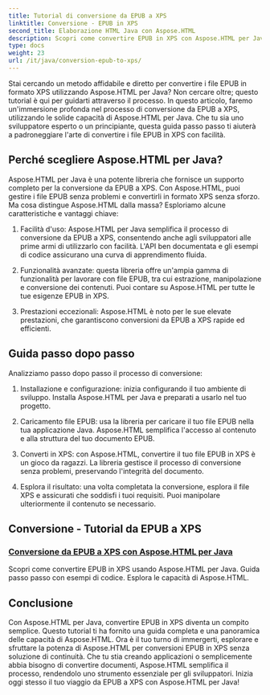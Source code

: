 ```yaml
---
title: Tutorial di conversione da EPUB a XPS
linktitle: Conversione - EPUB in XPS
second_title: Elaborazione HTML Java con Aspose.HTML
description: Scopri come convertire EPUB in XPS con Aspose.HTML per Java. Ottieni una guida passo passo ed esempi di codice, esplorando le capacità di Aspose.HTML in questi tutorial.
type: docs
weight: 23
url: /it/java/conversion-epub-to-xps/
---
```


Stai cercando un metodo affidabile e diretto per convertire i file EPUB in formato XPS utilizzando Aspose.HTML per Java? Non cercare oltre; questo tutorial è qui per guidarti attraverso il processo. In questo articolo, faremo un'immersione profonda nel processo di conversione da EPUB a XPS, utilizzando le solide capacità di Aspose.HTML per Java. Che tu sia uno sviluppatore esperto o un principiante, questa guida passo passo ti aiuterà a padroneggiare l'arte di convertire i file EPUB in XPS con facilità.

## Perché scegliere Aspose.HTML per Java?

Aspose.HTML per Java è una potente libreria che fornisce un supporto completo per la conversione da EPUB a XPS. Con Aspose.HTML, puoi gestire i file EPUB senza problemi e convertirli in formato XPS senza sforzo. Ma cosa distingue Aspose.HTML dalla massa? Esploriamo alcune caratteristiche e vantaggi chiave:

1. Facilità d'uso: Aspose.HTML per Java semplifica il processo di conversione da EPUB a XPS, consentendo anche agli sviluppatori alle prime armi di utilizzarlo con facilità. L'API ben documentata e gli esempi di codice assicurano una curva di apprendimento fluida.

2. Funzionalità avanzate: questa libreria offre un'ampia gamma di funzionalità per lavorare con file EPUB, tra cui estrazione, manipolazione e conversione dei contenuti. Puoi contare su Aspose.HTML per tutte le tue esigenze EPUB in XPS.

3. Prestazioni eccezionali: Aspose.HTML è noto per le sue elevate prestazioni, che garantiscono conversioni da EPUB a XPS rapide ed efficienti.

## Guida passo dopo passo

Analizziamo passo dopo passo il processo di conversione:

1. Installazione e configurazione: inizia configurando il tuo ambiente di sviluppo. Installa Aspose.HTML per Java e preparati a usarlo nel tuo progetto.

2. Caricamento file EPUB: usa la libreria per caricare il tuo file EPUB nella tua applicazione Java. Aspose.HTML semplifica l'accesso al contenuto e alla struttura del tuo documento EPUB.

3. Converti in XPS: con Aspose.HTML, convertire il tuo file EPUB in XPS è un gioco da ragazzi. La libreria gestisce il processo di conversione senza problemi, preservando l'integrità del documento.

4. Esplora il risultato: una volta completata la conversione, esplora il file XPS e assicurati che soddisfi i tuoi requisiti. Puoi manipolare ulteriormente il contenuto se necessario.

## Conversione - Tutorial da EPUB a XPS
### [Conversione da EPUB a XPS con Aspose.HTML per Java](./convert-epub-to-xps/)
Scopri come convertire EPUB in XPS usando Aspose.HTML per Java. Guida passo passo con esempi di codice. Esplora le capacità di Aspose.HTML.

## Conclusione

Con Aspose.HTML per Java, convertire EPUB in XPS diventa un compito semplice. Questo tutorial ti ha fornito una guida completa e una panoramica delle capacità di Aspose.HTML. Ora è il tuo turno di immergerti, esplorare e sfruttare la potenza di Aspose.HTML per conversioni EPUB in XPS senza soluzione di continuità. Che tu stia creando applicazioni o semplicemente abbia bisogno di convertire documenti, Aspose.HTML semplifica il processo, rendendolo uno strumento essenziale per gli sviluppatori. Inizia oggi stesso il tuo viaggio da EPUB a XPS con Aspose.HTML per Java!